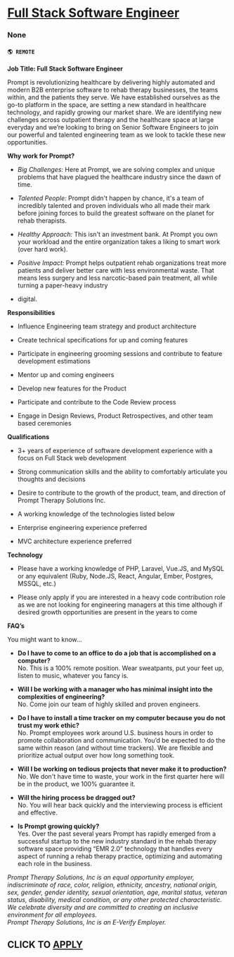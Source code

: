 # [Full Stack Software Engineer ](https://www.remotewlb.com/apply/full-stack-software-engineer-110963)  
### None  
#### `🌎 REMOTE`  

**Job Title: Full Stack Software Engineer**

Prompt is revolutionizing healthcare by delivering highly automated and modern B2B enterprise software to rehab therapy businesses, the teams within, and the patients they serve. We have established ourselves as the go-to platform in the space, are setting a new standard in healthcare technology, and rapidly growing our market share. We are identifying new challenges across outpatient therapy and the healthcare space at large everyday and we’re looking to bring on Senior Software Engineers to join our powerful and talented engineering team as we look to tackle these new opportunities.

 **Why work for Prompt?**

  *  _Big Challenges:_ Here at Prompt, we are solving complex and unique problems that have plagued the healthcare industry since the dawn of time.

  *  _Talented People:_ Prompt didn't happen by chance, it's a team of incredibly talented and proven individuals who all made their mark before joining forces to build the greatest software on the planet for rehab therapists.

  *  _Healthy Approach:_ This isn't an investment bank. At Prompt you own your workload and the entire organization takes a liking to smart work (over hard work).

  *  _Positive Impact:_ Prompt helps outpatient rehab organizations treat more patients and deliver better care with less environmental waste. That means less surgery and less narcotic-based pain treatment, all while turning a paper-heavy industry

  * digital.

 **Responsibilities**

  * Influence Engineering team strategy and product architecture

  * Create technical specifications for up and coming features

  * Participate in engineering grooming sessions and contribute to feature development estimations

  * Mentor up and coming engineers

  * Develop new features for the Product

  * Participate and contribute to the Code Review process

  * Engage in Design Reviews, Product Retrospectives, and other team based ceremonies

 **Qualifications**

  * 3+ years of experience of software development experience with a focus on Full Stack web development

  * Strong communication skills and the ability to comfortably articulate you thoughts and decisions

  * Desire to contribute to the growth of the product, team, and direction of Prompt Therapy Solutions Inc.

  * A working knowledge of the technologies listed below

  * Enterprise engineering experience preferred

  * MVC architecture experience preferred

 **Technology**

  * Please have a working knowledge of PHP, Laravel, Vue.JS, and MySQL or any equivalent (Ruby, Node.JS, React, Angular, Ember, Postgres, MSSQL, etc.)

  * Please only apply if you are interested in a heavy code contribution role as we are not looking for engineering managers at this time although if desired growth opportunities are present in the years to come

 **FAQ’s**

You might want to know…

  *  **Do I have to come to an office to do a job that is accomplished on a computer?**  
No. This is a 100% remote position. Wear sweatpants, put your feet up, listen to music, whatever you fancy is.

  *  **Will I be working with a manager who has minimal insight into the complexities of engineering?**  
No. Come join our team of highly skilled and proven engineers.

  *  **Do I have to install a time tracker on my computer because you do not trust my work ethic?**  
No. Prompt employees work around U.S. business hours in order to promote collaboration and communication. You’d be expected to do the same within reason (and without time trackers). We are flexible and prioritize actual output over how long something took.

  *  **Will I be working on tedious projects that never make it to production?**  
No. We don't have time to waste, your work in the first quarter here will be in the product, we 100% guarantee it.

  *  **Will the hiring process be dragged out?**  
No. You will hear back quickly and the interviewing process is efficient and effective.

  *  **Is Prompt growing quickly?**  
Yes. Over the past several years Prompt has rapidly emerged from a successful startup to the new industry standard in the rehab therapy software space providing “EMR 2.0” technology that handles every aspect of running a rehab therapy practice, optimizing and automating each role in the business.  
  
 _Prompt Therapy Solutions, Inc is an equal opportunity employer, indiscriminate of race, color, religion, ethnicity, ancestry, national origin, sex, gender, gender identity, sexual orientation, age, marital status, veteran status, disability, medical condition, or any other protected characteristic. We celebrate diversity and are committed to creating an inclusive environment for all employees.  
Prompt Therapy Solutions, Inc is an E-Verify Employer._

  
## CLICK TO [APPLY](https://www.remotewlb.com/apply/full-stack-software-engineer-110963)

